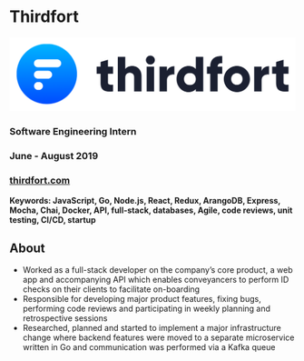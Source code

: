 # Thirdfort

![logo](/assets/images/thirdfort/logo.png)

### Software Engineering Intern

### June - August 2019

### [thirdfort.com](https://www.thirdfort.com)

**Keywords: JavaScript, Go, Node.js, React, Redux, ArangoDB, Express, Mocha, Chai, Docker, API, full-stack, databases, Agile, code reviews, unit testing, CI/CD, startup**

## About

- Worked as a full-stack developer on the company’s core product, a web app and accompanying API which enables conveyancers to perform ID checks on their clients to facilitate on-boarding
- Responsible for developing major product features, fixing bugs, performing code reviews and participating in weekly planning and retrospective sessions
- Researched, planned and started to implement a major infrastructure change where backend features were moved to a separate microservice written in Go and communication was performed via a Kafka queue
